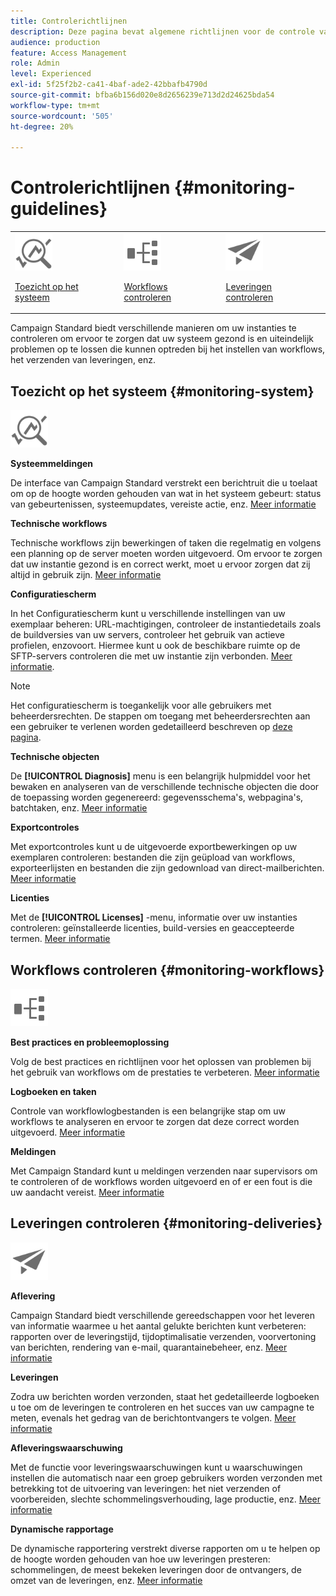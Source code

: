 ```yaml
---
title: Controlerichtlijnen
description: Deze pagina bevat algemene richtlijnen voor de controle van Campaign Standard
audience: production
feature: Access Management
role: Admin
level: Experienced
exl-id: 5f25f2b2-ca41-4baf-ade2-42bbafb4790d
source-git-commit: bfba6b156d020e8d2656239e713d2d24625bda54
workflow-type: tm+mt
source-wordcount: '505'
ht-degree: 20%

---
```


# Controlerichtlijnen {#monitoring-guidelines}

<table>
<tr><td><img src="assets/do-not-localize/icon_system.svg" width="60px"><p><a href="#monitoring-system">Toezicht op het systeem</a></p></td>
<td><img src="assets/do-not-localize/icon_workflows.svg" width="60px"><p><a href="#moniroting-workflows">Workflows controleren</a></p></td>
<td><img src="assets/do-not-localize/icon_send.svg" width="60px"><p><a href="#monitoring-deliveries">Leveringen controleren</a></p></td></tr>
</table>

Campaign Standard biedt verschillende manieren om uw instanties te controleren om ervoor te zorgen dat uw systeem gezond is en uiteindelijk problemen op te lossen die kunnen optreden bij het instellen van workflows, het verzenden van leveringen, enz.

## Toezicht op het systeem {#monitoring-system}

<img src="assets/do-not-localize/icon_system.svg" width="60px">

**Systeemmeldingen**

De interface van Campaign Standard verstrekt een berichtruit die u toelaat om op de hoogte worden gehouden van wat in het systeem gebeurt: status van gebeurtenissen, systeemupdates, vereiste actie, enz. [Meer informatie](../../start/using/interface-description.md#top-bar)


**Technische workflows**

Technische workflows zijn bewerkingen of taken die regelmatig en volgens een planning op de server moeten worden uitgevoerd. Om ervoor te zorgen dat uw instantie gezond is en correct werkt, moet u ervoor zorgen dat zij altijd in gebruik zijn. [Meer informatie](../../administration/using/technical-workflows.md)

**Configuratiescherm**

In het Configuratiescherm kunt u verschillende instellingen van uw exemplaar beheren: URL-machtigingen, controleer de instantiedetails zoals de buildversies van uw servers, controleer het gebruik van actieve profielen, enzovoort. Hiermee kunt u ook de beschikbare ruimte op de SFTP-servers controleren die met uw instantie zijn verbonden. [Meer informatie](https://experienceleague.adobe.com/docs/control-panel/using/control-panel-home.html?lang=nl).

>[!NOTE]
>
>Het configuratiescherm is toegankelijk voor alle gebruikers met beheerdersrechten. De stappen om toegang met beheerdersrechten aan een gebruiker te verlenen worden gedetailleerd beschreven op [deze pagina](https://experienceleague.adobe.com/docs/control-panel/using/discover-control-panel/managing-permissions.html?lang=nl#discover-control-panel).

**Technische objecten**

De **[!UICONTROL Diagnosis]** menu is een belangrijk hulpmiddel voor het bewaken en analyseren van de verschillende technische objecten die door de toepassing worden gegenereerd: gegevensschema&#39;s, webpagina&#39;s, batchtaken, enz. [Meer informatie](../../developing/using/monitoring-data-model-changes.md)

**Exportcontroles**

Met exportcontroles kunt u de uitgevoerde exportbewerkingen op uw exemplaren controleren: bestanden die zijn geüpload van workflows, exporteerlijsten en bestanden die zijn gedownload van direct-mailberichten.
[Meer informatie](../../administration/using/auditing-export-logs.md)

**Licenties**

Met de **[!UICONTROL Licenses]** -menu, informatie over uw instanties controleren: geïnstalleerde licenties, build-versies en geaccepteerde termen.
[Meer informatie](../../administration/using/licenses.md)

## Workflows controleren {#monitoring-workflows}

<img src="assets/do-not-localize/icon_workflows.svg" width="60px">

**Best practices en probleemoplossing**

Volg de best practices en richtlijnen voor het oplossen van problemen bij het gebruik van workflows om de prestaties te verbeteren.
[Meer informatie](../../automating/using/best-practices-workflows.md)

**Logboeken en taken**

Controle van workflowlogbestanden is een belangrijke stap om uw workflows te analyseren en ervoor te zorgen dat deze correct worden uitgevoerd.
[Meer informatie](../../automating/using/monitoring-workflow-execution.md#workflow-log-and-tasks)

**Meldingen**

Met Campaign Standard kunt u meldingen verzenden naar supervisors om te controleren of de workflows worden uitgevoerd en of er een fout is die uw aandacht vereist.
[Meer informatie](../../automating/using/monitoring-workflow-execution.md#error-management)

## Leveringen controleren {#monitoring-deliveries}

<img src="assets/do-not-localize/icon_send.svg" width="60px">

**Aflevering**

Campaign Standard biedt verschillende gereedschappen voor het leveren van informatie waarmee u het aantal gelukte berichten kunt verbeteren: rapporten over de leveringstijd, tijdoptimalisatie verzenden, voorvertoning van berichten, rendering van e-mail, quarantainebeheer, enz.
[Meer informatie](../../sending/using/about-deliverability.md)

**Leveringen**

Zodra uw berichten worden verzonden, staat het gedetailleerde logboeken u toe om de leveringen te controleren en het succes van uw campagne te meten, evenals het gedrag van de berichtontvangers te volgen.
[Meer informatie](../../sending/using/monitoring-a-delivery.md)

**Afleveringswaarschuwing**

Met de functie voor leveringswaarschuwingen kunt u waarschuwingen instellen die automatisch naar een groep gebruikers worden verzonden met betrekking tot de uitvoering van leveringen: het niet verzenden of voorbereiden, slechte schommelingsverhouding, lage productie, enz.
[Meer informatie](../../sending/using/receiving-alerts-when-failures-happen.md)

**Dynamische rapportage**

De dynamische rapportering verstrekt diverse rapporten om u te helpen op de hoogte worden gehouden van hoe uw leveringen presteren: schommelingen, de meest bekeken leveringen door de ontvangers, de omzet van de leveringen, enz.
[Meer informatie](../../reporting/using/about-dynamic-reports.md)
